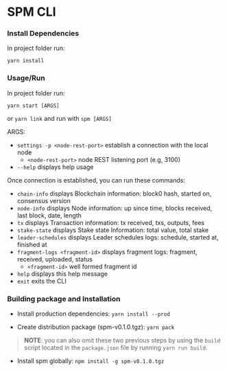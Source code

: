 # SPM CLI

### Install Dependencies

In project folder run:
```console
yarn install
```

### Usage/Run

In project folder run:
```console
yarn start [ARGS]
```

or `yarn link` and run with `spm [ARGS]`

ARGS:
  * `settings -p <node-rest-port>` establish a connection with the local node
    * `<node-rest-port>` node REST listening port (e.g, 3100)
  * `--help` displays help usage

Once connection is established, you can run these commands:
  * `chain-info` displays Blockchain information: block0 hash, started on, consensus version
  * `node-info` displays Node information: up since time, blocks received, last block, date, length
  * `tx` displays Transaction information: tx received, txs, outputs, fees
  * `stake-state` displays Stake state Information: total value, total stake
  * `leader-schedules` displays Leader schedules logs: schedule, started at, finished at
  * `fragment-logs <fragment-id>` displays fragment logs: fragment, received, uploaded, status
      * `<fragment-id>` well formed fragment id
  * `help` displays this help message
  * `exit` exits the CLI

### Building package and Installation

* Install production dependencies: `yarn install --prod`

* Create distribution package (spm-v0.1.0.tgz): `yarn pack`

> **NOTE**: you can also omit these two previous steps by using the `build` script located in the `package.json` file by running `yarn run build`.

* Install spm globally: `npm install -g spm-v0.1.0.tgz`